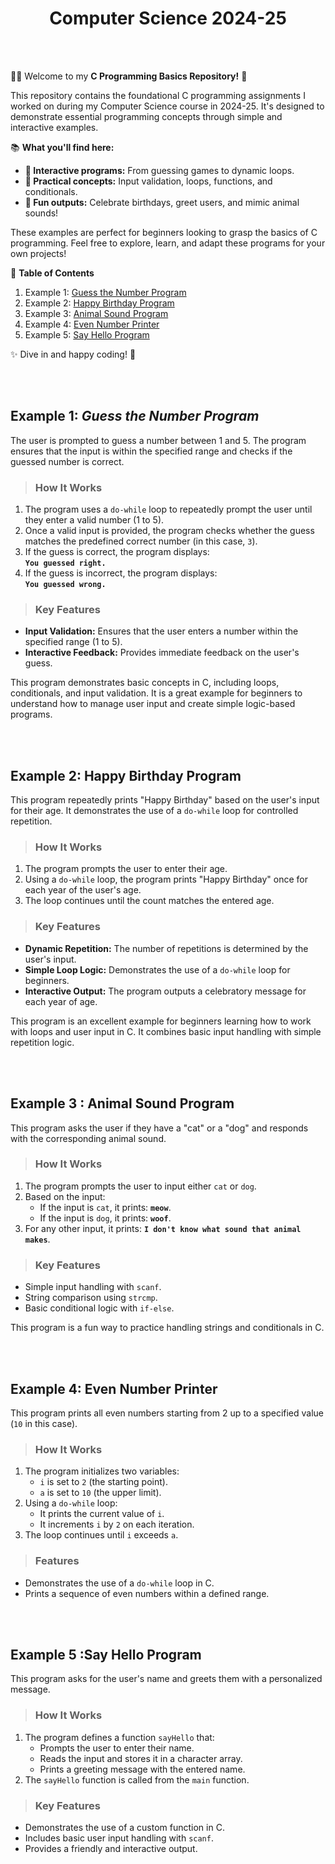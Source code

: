 <h1 align="center">Computer Science 2024-25</h1>  
<br> </br>  

👨‍💻 Welcome to my **C Programming Basics Repository!** 🌟  

This repository contains the foundational C programming assignments I worked on during my Computer Science course in 2024-25. It's designed to demonstrate essential programming concepts through simple and interactive examples.  

📚 **What you'll find here:**  
- **🚀 Interactive programs:** From guessing games to dynamic loops.  
- **🔧 Practical concepts:** Input validation, loops, functions, and conditionals.  
- **🎉 Fun outputs:** Celebrate birthdays, greet users, and mimic animal sounds!  

These examples are perfect for beginners looking to grasp the basics of C programming. Feel free to explore, learn, and adapt these programs for your own projects!  

🔗 **Table of Contents**  
1. Example 1: [Guess the Number Program](#example-1-guess-the-number-program)  
2. Example 2: [Happy Birthday Program](#example-2-happy-birthday-program)  
3. Example 3: [Animal Sound Program](#example-3-animal-sound-program)  
4. Example 4: [Even Number Printer](#example-4-even-number-printer)  
5. Example 5: [Say Hello Program](#example-5-say-hello-program)  

✨ Dive in and happy coding! 🚀  

<br> </br>

##  Example 1: *Guess the Number Program*

The user is prompted to guess a number between 1 and 5. The program ensures that the input is within the specified range and checks if the guessed number is correct.

>### How It Works
1. The program uses a `do-while` loop to repeatedly prompt the user until they enter a valid number (1 to 5).
2. Once a valid input is provided, the program checks whether the guess matches the predefined correct number (in this case, `3`).
3. If the guess is correct, the program displays:  
   **`You guessed right.`**
4. If the guess is incorrect, the program displays:  
   **`You guessed wrong.`**

>### Key Features
- **Input Validation:** Ensures that the user enters a number within the specified range (1 to 5).
- **Interactive Feedback:** Provides immediate feedback on the user's guess.

This program demonstrates basic concepts in C, including loops, conditionals, and input validation. It is a great example for beginners to understand how to manage user input and create simple logic-based programs.

<br> </br>

##  Example 2: Happy Birthday Program

This program repeatedly prints "Happy Birthday" based on the user's input for their age. It demonstrates the use of a `do-while` loop for controlled repetition.

>### How It Works
1. The program prompts the user to enter their age.
2. Using a `do-while` loop, the program prints "Happy Birthday" once for each year of the user's age.
3. The loop continues until the count matches the entered age.

>### Key Features
- **Dynamic Repetition:** The number of repetitions is determined by the user's input.
- **Simple Loop Logic:** Demonstrates the use of a `do-while` loop for beginners.
- **Interactive Output:** The program outputs a celebratory message for each year of age.

This program is an excellent example for beginners learning how to work with loops and user input in C. It combines basic input handling with simple repetition logic.

<br> </br>

## Example 3 : Animal Sound Program

This program asks the user if they have a "cat" or a "dog" and responds with the corresponding animal sound.

>### How It Works
1. The program prompts the user to input either `cat` or `dog`.
2. Based on the input:
   - If the input is `cat`, it prints: **`meow`**.
   - If the input is `dog`, it prints: **`woof`**.
3. For any other input, it prints: **`I don't know what sound that animal makes`**.


>### Key Features
- Simple input handling with `scanf`.
- String comparison using `strcmp`.
- Basic conditional logic with `if-else`.

This program is a fun way to practice handling strings and conditionals in C.

<br> </br>

## Example 4: Even Number Printer

This program prints all even numbers starting from 2 up to a specified value (`10` in this case). 

>### How It Works
1. The program initializes two variables:
   - `i` is set to `2` (the starting point).
   - `a` is set to `10` (the upper limit).
2. Using a `do-while` loop:
   - It prints the current value of `i`.
   - It increments `i` by `2` on each iteration.
3. The loop continues until `i` exceeds `a`.


>### Features
- Demonstrates the use of a `do-while` loop in C.
- Prints a sequence of even numbers within a defined range.

<br> </br>

## Example 5 :Say Hello Program

This program asks for the user's name and greets them with a personalized message.

>### How It Works
1. The program defines a function `sayHello` that:
   - Prompts the user to enter their name.
   - Reads the input and stores it in a character array.
   - Prints a greeting message with the entered name.
2. The `sayHello` function is called from the `main` function.

>### Key Features
- Demonstrates the use of a custom function in C.
- Includes basic user input handling with `scanf`.
- Provides a friendly and interactive output.






